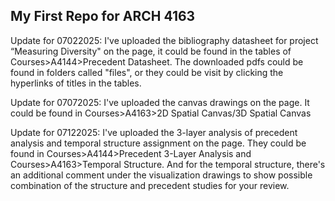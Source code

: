 ## My First Repo for ARCH 4163

Update for 07022025: I've uploaded the bibliography datasheet for project “Measuring Diversity" on the page, it could be found in the tables of Courses>A4144>Precedent Datasheet. The downloaded pdfs could be found in folders called "files", or they could be visit by clicking the hyperlinks of titles in the tables.

Update for 07072025: I've uploaded the canvas drawings on the page. It could be found in Courses>A4163>2D Spatial Canvas/3D Spatial Canvas

Update for 07122025: I've uploaded the 3-layer analysis of precedent analysis and temporal structure assignment on the page. They could be found in Courses>A4144>Precedent 3-Layer Analysis and Courses>A4163>Temporal Structure. And for the temporal structure, there's an additional comment under the visualization drawings to show possible combination of the structure and precedent studies for your review.